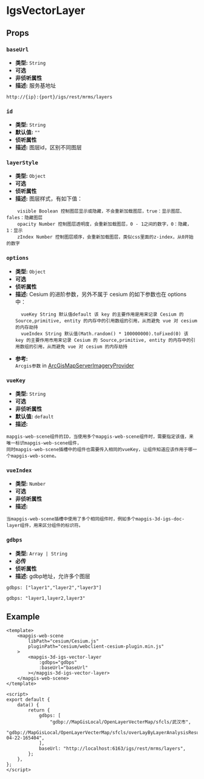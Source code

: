 # IgsVectorLayer

## Props

### `baseUrl`

- **类型:** `String`
- **可选**
- **非侦听属性**
- **描述:** 服务基地址

```
http://{ip}:{port}/igs/rest/mrms/layers
```

### `id`

- **类型:** `String`
- **默认值:** `""`
- **侦听属性**
- **描述:** 图层id，区别不同图层

### `layerStyle`

- **类型:** `Object`
- **可选**
- **侦听属性**
- **描述:** 图层样式，有如下值：

```
    visible Boolean 控制图层显示或隐藏，不会重新加载图层，true：显示图层、fales：隐藏图层
    opacity Number 控制图层透明度，会重新加载图层，0 - 1之间的数字，0：隐藏，1：显示
    zIndex Number 控制图层顺序，会重新加载图层，类似css里面的z-index，从0开始的数字
```

### `options`

- **类型:** `Object`
- **可选**
- **侦听属性**
- **描述:** Cesium 的进阶参数，另外不属于 cesium 的如下参数也在 options 中：
  ```
    vueKey String 默认值default 该 key 的主要作用是用来记录 Cesium 的 Source,primitive, entity 的内存中的引用数组的引用，从而避免 vue 对 cesium 的内存劫持
    vueIndex String 默认值(Math.random() * 100000000).toFixed(0) 该 key 的主要作用市用来记录 Cesium 的 Source,primitive, entity 的内存中的引用数组的引用，从而避免 vue 对 cesium 的内存劫持
  ```
- **参考:** <br>
  `Arcgis参数` in [ArcGisMapServerImageryProvider](//http://develop.smaryun.com:8899/docs/other/mapgis-cesium/ArcGisMapServerImageryProvider.html?classFilter=ArcGisMapServerImageryProvider)

### `vueKey`

- **类型:** `String`
- **可选**
- **非侦听属性**
- **默认值:** `default`
- **描述:** 
```
mapgis-web-scene组件的ID，当使用多个mapgis-web-scene组件时，需要指定该值，来唯一标识mapgis-web-scene组件，
同时mapgis-web-scene插槽中的组件也需要传入相同的vueKey，让组件知道应该作用于哪一个mapgis-web-scene。
```

### `vueIndex`

- **类型:** `Number`
- **可选**
- **非侦听属性**
- **描述:** 
```
当mapgis-web-scene插槽中使用了多个相同组件时，例如多个mapgis-3d-igs-doc-layer组件，用来区分组件的标识符。
```

### `gdbps`

- **类型:** `Array | String`
- **必传**
- **侦听属性**
- **描述:** gdbp地址，允许多个图层

```
gdbps: ["layer1","layer2","layer3"]
```

```
gdbps: "layer1,layer2,layer3"
```

## Example

```vue
<template>
    <mapgis-web-scene
        libPath="cesium/Cesium.js"
        pluginPath="cesium/webclient-cesium-plugin.min.js"
    >
        <mapgis-3d-igs-vector-layer
            :gdbps="gdbps"
            :baseUrl="baseUrl"
        ></mapgis-3d-igs-vector-layer>
    </mapgis-web-scene>
</template>

<script>
export default {
    data() {
        return {
            gdbps: [
                "gdbp://MapGisLocal/OpenLayerVecterMap/sfcls/武汉市",
                "gdbp://MapGisLocal/OpenLayerVecterMap/sfcls/overLayByLayerAnalysisResultLayer2021-04-22-165404",
            ],
            baseUrl: "http://localhost:6163/igs/rest/mrms/layers",
        };
    },
};
</script>
```